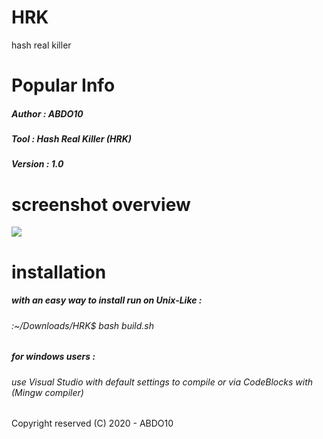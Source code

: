 # HRK
hash real killer 

# Popular Info 
<h5> Author : ABDO10 </h5> 
<h5> Tool : Hash Real Killer (HRK) </h5>
<h5> Version : 1.0 </h5>

# screenshot overview 

<img src="https://i.imgur.com/yiZXIjE.png">

# installation 
<h5> with an easy way to install run on Unix-Like : </h5> 
<h6> :~/Downloads/HRK$ bash build.sh </h6>
<div> <div>
<h5> for windows users : </h5>
<h6> use Visual Studio with default settings to compile or via CodeBlocks with (Mingw compiler) </h6>
<div>
<div> 
<div>
  <h7> Copyright reserved (C) 2020 - ABDO10 </h7> 
